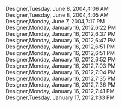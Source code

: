 ﻿Designer,Tuesday, June 8, 2004,4:06 AM  Designer,Tuesday, June 8, 2004,4:05 AM  Designer,Monday, June 7, 2004,7:17 PM  Designer,Monday, January 16, 2012,6:22 PM  Designer,Monday, January 16, 2012,6:37 PM  Designer,Monday, January 16, 2012,6:47 PM  Designer,Monday, January 16, 2012,6:51 PM  Designer,Monday, January 16, 2012,6:51 PM  Designer,Monday, January 16, 2012,6:52 PM  Designer,Monday, January 16, 2012,7:03 PM  Designer,Monday, January 16, 2012,7:04 PM  Designer,Monday, January 16, 2012,7:35 PM  Designer,Monday, January 16, 2012,7:36 PM  Designer,Monday, January 16, 2012,7:41 PM  Designer,Tuesday, January 17, 2012,1:33 PM